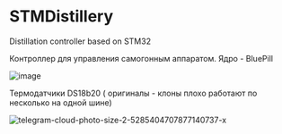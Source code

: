 # STMDistillery
Distillation controller based on STM32

Контроллер для управления самогонным аппаратом.
Ядро - BluePill


![image](https://user-images.githubusercontent.com/5661679/120002431-7f56ba80-bfdd-11eb-82fe-2fb8a98530a4.png)


Термодатчики DS18b20 ( оригиналы - клоны плохо работают по несколько на одной шине)

![telegram-cloud-photo-size-2-5285404707877140737-x](https://user-images.githubusercontent.com/5661679/120002277-533b3980-bfdd-11eb-8a23-5cd5444e3204.jpg)

